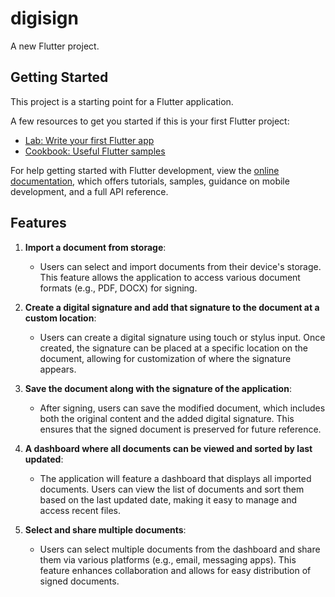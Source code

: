 # digisign

A new Flutter project.

## Getting Started

This project is a starting point for a Flutter application.

A few resources to get you started if this is your first Flutter project:

- [Lab: Write your first Flutter app](https://docs.flutter.dev/get-started/codelab)
- [Cookbook: Useful Flutter samples](https://docs.flutter.dev/cookbook)

For help getting started with Flutter development, view the
[online documentation](https://docs.flutter.dev/), which offers tutorials,
samples, guidance on mobile development, and a full API reference.

## Features

1. **Import a document from storage**:
   - Users can select and import documents from their device's storage. This feature allows the application to access various document formats (e.g., PDF, DOCX) for signing.

2. **Create a digital signature and add that signature to the document at a custom location**:
   - Users can create a digital signature using touch or stylus input. Once created, the signature can be placed at a specific location on the document, allowing for customization of where the signature appears.

3. **Save the document along with the signature of the application**:
   - After signing, users can save the modified document, which includes both the original content and the added digital signature. This ensures that the signed document is preserved for future reference.

4. **A dashboard where all documents can be viewed and sorted by last updated**:
   - The application will feature a dashboard that displays all imported documents. Users can view the list of documents and sort them based on the last updated date, making it easy to manage and access recent files.

5. **Select and share multiple documents**:
   - Users can select multiple documents from the dashboard and share them via various platforms (e.g., email, messaging apps). This feature enhances collaboration and allows for easy distribution of signed documents.
